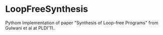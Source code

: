 # LoopFreeSynthesis
Pythom Implementation of paper "Synthesis of Loop-free Programs" from Gulwani et al at PLDI'11..
